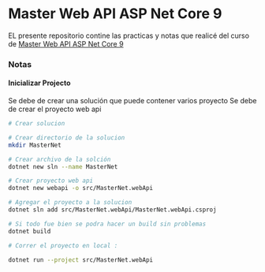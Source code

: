 # Master Web API ASP Net Core 9

EL presente repositorio contine las practicas y notas que realicé del curso de [Master Web API ASP Net Core 9](https://www.udemy.com/course/webapi-net/learn/lecture/43246538#overview)
### Notas

#### Inicializar Projecto 

Se debe de crear una solución que puede contener varios proyecto
Se debe de crear el proyecto web api
```bash
# Crear solucion

# Crear directorio de la solucion
mkdir MasterNet 

# Crear archivo de la solción
dotnet new sln --name MasterNet

# Crear proyecto web api
dotnet new webapi -o src/MasterNet.webApi

# Agregar el proyecto a la solucion
dotnet sln add src/MasterNet.webApi/MasterNet.webApi.csproj 

# Si todo fue bien se podra hacer un build sin problemas
dotnet build

# Correr el proyecto en local :

dotnet run --project src/MasterNet.webApi

```


